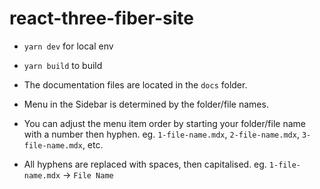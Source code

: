 # react-three-fiber-site

- `yarn dev` for local env

- `yarn build` to build

- The documentation files are located in the `docs` folder.

- Menu in the Sidebar is determined by the folder/file names.

 - You can adjust the menu item order by starting your folder/file name with a number then hyphen. eg. `1-file-name.mdx`, `2-file-name.mdx`, `3-file-name.mdx`, etc.
 - All hyphens are replaced with spaces, then capitalised. eg. `1-file-name.mdx` -> `File Name`